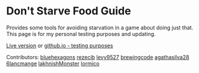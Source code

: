 # Don't Starve Food Guide

Provides some tools for avoiding starvation
in a game about doing just that. This page is for my
personal testing purposes and updating.

[Live version](https://bluehexagons.com/foodguide) or
[github.io - testing purposes](https://Dot-Inni.github.io/foodguide/html/index.htm)

Contributors:
  [bluehexagons](https://github.com/bluehexagons)
  [rezecib](https://github.com/rezecib)
  [levy9527](https://github.com/levy9527)
  [brewingcode](https://github.com/brewingcode)
  [agathasilva28](https://github.com/agathasilva28)
  [6lancmange](https://github.com/6lancmange)
  [lakhnishMonster](https://github.com/lakhnishMonster)
  [lormico](https://github.com/lormico)
